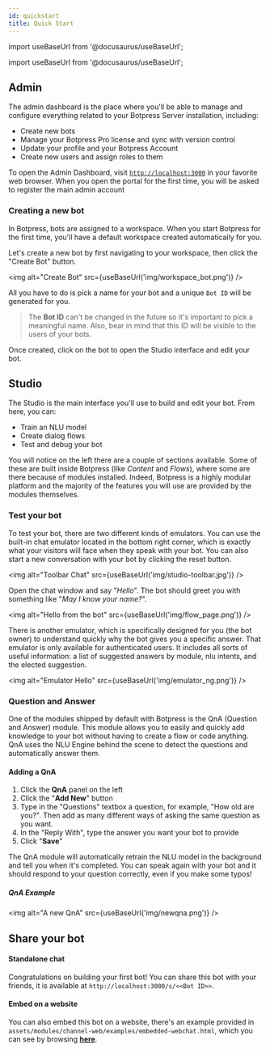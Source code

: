 ```yaml
---
id: quickstart
title: Quick Start
---
```


import useBaseUrl from '@docusaurus/useBaseUrl';

import useBaseUrl from '@docusaurus/useBaseUrl';

## Admin

The admin dashboard is the place where you'll be able to manage and configure everything related to your Botpress Server installation, including:

- Create new bots
- Manage your Botpress Pro license and sync with version control
- Update your profile and your Botpress Account
- Create new users and assign roles to them

To open the Admin Dashboard, visit [`http://localhost:3000`](http://localhost:3000) in your favorite web browser. When you open the portal for the first time, you will be asked to register the main admin account

### Creating a new bot

In Botpress, bots are assigned to a workspace. When you start Botpress for the first time, you'll have a default workspace created automatically for you.

Let's create a new bot by first navigating to your workspace, then click the "Create Bot" button.

<img alt="Create Bot" src={useBaseUrl('img/workspace_bot.png')} />

All you have to do is pick a name for your bot and a unique `Bot ID` will be generated for you.

> The **Bot ID** can't be changed in the future so it's important to pick a meaningful name. Also, bear in mind that this ID will be visible to the users of your bots.

Once created, click on the bot to open the Studio interface and edit your bot.

## Studio

The Studio is the main interface you'll use to build and edit your bot. From here, you can:

- Train an NLU model
- Create dialog flows
- Test and debug your bot

You will notice on the left there are a couple of sections available. Some of these are built inside Botpress (like _Content_ and _Flows_), where some are there because of modules installed. Indeed, Botpress is a highly modular platform and the majority of the features you will use are provided by the modules themselves.

### Test your bot

To test your bot, there are two different kinds of emulators. You can use the built-in chat emulator located in the bottom right corner, which is exactly what your visitors will face when they speak with your bot. You can also start a new conversation with your bot by clicking the reset button.

<img alt="Toolbar Chat" src={useBaseUrl('img/studio-toolbar.jpg')} />

Open the chat window and say "_Hello_". The bot should greet you with something like "_May I know your name?_".

<img alt="Hello from the bot" src={useBaseUrl('img/flow_page.png')} />

There is another emulator, which is specifically designed for you (the bot owner) to understand quickly why the bot gives you a specific answer. That emulator is only available for authenticated users. It includes all sorts of useful information: a list of suggested answers by module, nlu intents, and the elected suggestion.

<img alt="Emulator Hello" src={useBaseUrl('img/emulator_ng.png')} />

### Question and Answer

One of the modules shipped by default with Botpress is the QnA (Question and Answer) module. This module allows you to easily and quickly add knowledge to your bot without having to create a flow or code anything. QnA uses the NLU Engine behind the scene to detect the questions and automatically answer them.

#### Adding a QnA

1. Click the **QnA** panel on the left
2. Click the "**Add New**" button
3. Type in the "Questions" textbox a question, for example, "How old are you?". Then add as many different ways of asking the same question as you want.
4. In the "Reply With", type the answer you want your bot to provide
5. Click "**Save**"

The QnA module will automatically retrain the NLU model in the background and tell you when it's completed. You can speak again with your bot and it should respond to your question correctly, even if you make some typos!

##### QnA Example

<img alt="A new QnA" src={useBaseUrl('img/newqna.png')} />

## Share your bot

#### Standalone chat

Congratulations on building your first bot! You can share this bot with your friends, it is available at `http://localhost:3000/s/<<Bot ID>>`.

#### Embed on a website

You can also embed this bot on a website, there's an example provided in `assets/modules/channel-web/examples/embedded-webchat.html`, which you can see by browsing [**here**](http://localhost:3000/assets/modules/channel-web/examples/embedded-webchat.html).
